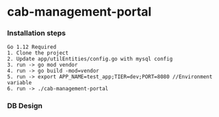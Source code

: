 # cab-management-portal

### Installation steps

```
Go 1.12 Required
1. Clone the project
2. Update app/utilEntities/config.go with mysql config
3. run -> go mod vendor
4. run -> go build -mod=vendor 
5. run -> export APP_NAME=test_app;TIER=dev;PORT=8080 //Environment variable
6. run -> ./cab-management-portal
```

### DB Design

